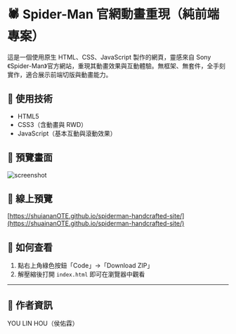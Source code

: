 # 🕷️ Spider-Man 官網動畫重現（純前端專案）

這是一個使用原生 HTML、CSS、JavaScript 製作的網頁，靈感來自 Sony《Spider-Man》官方網站，重現其動畫效果與互動體驗。無框架、無套件，全手刻實作，適合展示前端切版與動畫能力。

## 🔧 使用技術
- HTML5
- CSS3（含動畫與 RWD）
- JavaScript（基本互動與滾動效果）

## 📸 預覽畫面
![screenshot](https://i.imgur.com/5JZcA3L.png)

## 🚀 線上預覽
[https://shuiananOTE.github.io/spiderman-handcrafted-site/](https://shuainanOTE.github.io/spiderman-handcrafted-site/)

## 📁 如何查看
1. 點右上角綠色按鈕「Code」→「Download ZIP」
2. 解壓縮後打開 `index.html` 即可在瀏覽器中觀看

---

## 👤 作者資訊
YOU LIN HOU（侯佑霖） 
